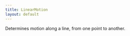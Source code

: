 ```yaml
---
title: LinearMotion
layout: default
---
```


Determines motion along a line, from one point to another.
